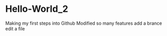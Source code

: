 # Hello-World_2
Making my first steps into Github
Modified so many features
add a brance
edit a file
